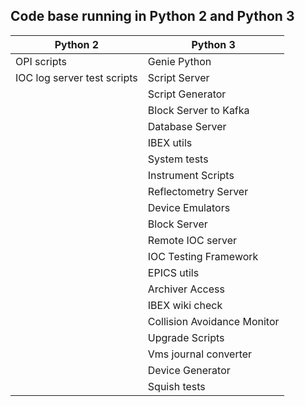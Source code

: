 ## Code base running in Python 2 and Python 3

| Python 2| Python 3|
| ------ | ----  |
| OPI scripts | Genie Python |
| IOC log server test scripts | Script Server |
| | Script Generator |
| | Block Server to Kafka |
| | Database Server |
| | IBEX utils |
| | System tests |
| | Instrument Scripts
| | Reflectometry Server
| | Device Emulators |
| | Block Server |
| | Remote IOC server |
| | IOC Testing Framework |
| | EPICS utils |
| | Archiver Access |
| | IBEX wiki check |
| | Collision Avoidance Monitor |
| | Upgrade Scripts |
| | Vms journal converter |
| | Device Generator | 
| | Squish tests | 
